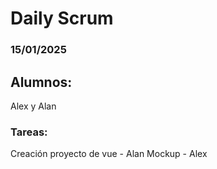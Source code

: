 # Daily Scrum

### 15/01/2025 

## Alumnos: 
Alex y Alan

### Tareas: 
Creación proyecto de vue - Alan 
Mockup - Alex


